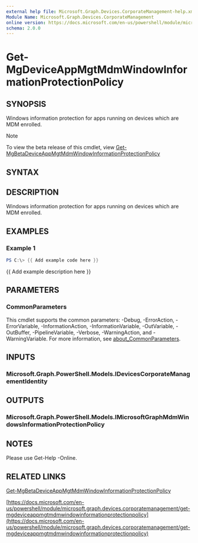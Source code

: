 ```yaml
---
external help file: Microsoft.Graph.Devices.CorporateManagement-help.xml
Module Name: Microsoft.Graph.Devices.CorporateManagement
online version: https://docs.microsoft.com/en-us/powershell/module/microsoft.graph.devices.corporatemanagement/get-mgdeviceappmgtmdmwindowinformationprotectionpolicy
schema: 2.0.0
---
```


# Get-MgDeviceAppMgtMdmWindowInformationProtectionPolicy

## SYNOPSIS
Windows information protection for apps running on devices which are MDM enrolled.

> [!NOTE]
> To view the beta release of this cmdlet, view [Get-MgBetaDeviceAppMgtMdmWindowInformationProtectionPolicy](/powershell/module/Microsoft.Graph.Beta.Devices.CorporateManagement/Get-MgDeviceAppMgtMdmWindowInformationProtectionPolicy?view=graph-powershell-beta)

## SYNTAX

## DESCRIPTION
Windows information protection for apps running on devices which are MDM enrolled.

## EXAMPLES

### Example 1
```powershell
PS C:\> {{ Add example code here }}
```

{{ Add example description here }}

## PARAMETERS

### CommonParameters
This cmdlet supports the common parameters: -Debug, -ErrorAction, -ErrorVariable, -InformationAction, -InformationVariable, -OutVariable, -OutBuffer, -PipelineVariable, -Verbose, -WarningAction, and -WarningVariable. For more information, see [about_CommonParameters](http://go.microsoft.com/fwlink/?LinkID=113216).

## INPUTS

### Microsoft.Graph.PowerShell.Models.IDevicesCorporateManagementIdentity
## OUTPUTS

### Microsoft.Graph.PowerShell.Models.IMicrosoftGraphMdmWindowsInformationProtectionPolicy
## NOTES
Please use Get-Help -Online.

## RELATED LINKS
[Get-MgBetaDeviceAppMgtMdmWindowInformationProtectionPolicy](/powershell/module/Microsoft.Graph.Beta.Devices.CorporateManagement/Get-MgDeviceAppMgtMdmWindowInformationProtectionPolicy?view=graph-powershell-beta)

[https://docs.microsoft.com/en-us/powershell/module/microsoft.graph.devices.corporatemanagement/get-mgdeviceappmgtmdmwindowinformationprotectionpolicy](https://docs.microsoft.com/en-us/powershell/module/microsoft.graph.devices.corporatemanagement/get-mgdeviceappmgtmdmwindowinformationprotectionpolicy)


